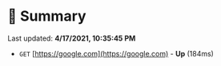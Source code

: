 # 📖 Summary
Last updated: **4/17/2021, 10:35:45 PM**

- `GET` [https://google.com](https://google.com) - **Up** (184ms)
